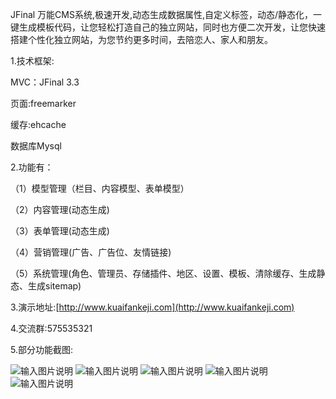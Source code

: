 JFinal 万能CMS系统,极速开发,动态生成数据属性,自定义标签，动态/静态化，一键生成模板代码，让您轻松打造自己的独立网站，同时也方便二次开发，让您快速搭建个性化独立网站，为您节约更多时间，去陪恋人、家人和朋友。

1.技术框架:

MVC：JFinal 3.3

页面:freemarker

缓存:ehcache

数据库Mysql

2.功能有：

（1）模型管理（栏目、内容模型、表单模型）

（2）内容管理(动态生成)

（3）表单管理(动态生成)

（4）营销管理(广告、广告位、友情链接)

（5）系统管理(角色、管理员、存储插件、地区、设置、模板、清除缓存、生成静态、生成sitemap)

3.演示地址:[http://www.kuaifankeji.com](http://www.kuaifankeji.com)

4.交流群:575535321

5.部分功能截图:

![输入图片说明](https://gitee.com/uploads/images/2017/1219/151905_8fb1c310_623319.png "14439_20171218214553.png")
![输入图片说明](https://gitee.com/uploads/images/2017/1219/151920_ecb6e567_623319.png "14439_20171218212610.png")
![输入图片说明](https://gitee.com/uploads/images/2017/1219/151929_6e6d23c3_623319.png "14439_20171218212622.png")
![输入图片说明](https://gitee.com/uploads/images/2017/1219/151937_7e4911b1_623319.png "14439_20171218212638.png")
![输入图片说明](https://gitee.com/uploads/images/2017/1219/151945_0507a333_623319.png "14439_20171218214325.png")